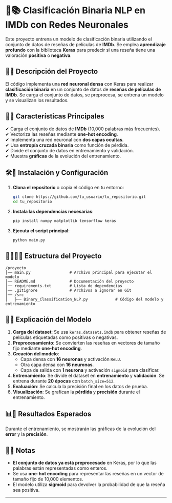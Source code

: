 # 🌸📚 Clasificación Binaria NLP en IMDb con Redes Neuronales  

Este proyecto entrena un modelo de clasificación binaria utilizando el conjunto de datos de reseñas de películas de **IMDb**. Se emplea **aprendizaje profundo** con la biblioteca **Keras** para predecir si una reseña tiene una valoración **positiva** o **negativa**.  

## 🚀🌸 Descripción del Proyecto  

El código implementa una **red neuronal densa** con Keras para realizar **clasificación binaria** en un conjunto de datos de **reseñas de películas de IMDb**. Se carga el conjunto de datos, se preprocesa, se entrena un modelo y se visualizan los resultados.  

## 📌🌸 Características Principales  

✔ Carga el conjunto de datos de **IMDb** (10,000 palabras más frecuentes).  
✔ Vectoriza las reseñas mediante **one-hot encoding**.  
✔ Implementa una red neuronal con **dos capas ocultas**.  
✔ Usa **entropía cruzada binaria** como función de pérdida.  
✔ Divide el conjunto de datos en entrenamiento y validación.  
✔ Muestra **gráficas** de la evolución del entrenamiento.  

## 🛠️🌸 Instalación y Configuración  

1. **Clona el repositorio** o copia el código en tu entorno:  
   ```sh
   git clone https://github.com/tu_usuario/tu_repositorio.git
   cd tu_repositorio
   ```  

2. **Instala las dependencias necesarias**:  
   ```sh
   pip install numpy matplotlib tensorflow keras
   ```  

3. **Ejecuta el script principal**:  
   ```sh
   python main.py
   ```  

## 💂🏻‍♂️🌸 Estructura del Proyecto  

```
/proyecto
│── main.py                 # Archivo principal para ejecutar el modelo
│── README.md               # Documentación del proyecto
│── requirements.txt        # Lista de dependencias
│── .gitignore              # Archivos a ignorar en Git
│── /src
│   ├── Binary_Classification_NLP.py            # Código del modelo y entrenamiento
```

## 🧠🌸 Explicación del Modelo  

1. **Carga del dataset**: Se usa `keras.datasets.imdb` para obtener reseñas de películas etiquetadas como positivas o negativas.  
2. **Preprocesamiento**: Se convierten las reseñas en vectores de tamaño fijo mediante **one-hot encoding**.  
3. **Creación del modelo**:  
   - Capa densa con **16 neuronas** y activación `ReLU`.  
   - Otra capa densa con **16 neuronas**.  
   - Capa de salida con **1 neurona** y activación `sigmoid` para clasificar.  
4. **Entrenamiento**: Se divide el dataset en **entrenamiento** y **validación**. Se entrena durante **20 épocas** con `batch_size=512`.  
5. **Evaluación**: Se calcula la precisión final en los datos de prueba.  
6. **Visualización**: Se grafican la **pérdida** y **precisión** durante el entrenamiento.  

## 📊🌸 Resultados Esperados  

Durante el entrenamiento, se mostrarán las gráficas de la evolución del **error** y la **precisión**.  

## 📝🌸 Notas  

- **El conjunto de datos ya está preprocesado** en Keras, por lo que las palabras están representadas como enteros.  
- Se usa **one-hot encoding** para representar las reseñas en un vector de tamaño fijo de 10,000 elementos.  
- El modelo utiliza **sigmoid** para devolver la probabilidad de que la reseña sea positiva.  

---



